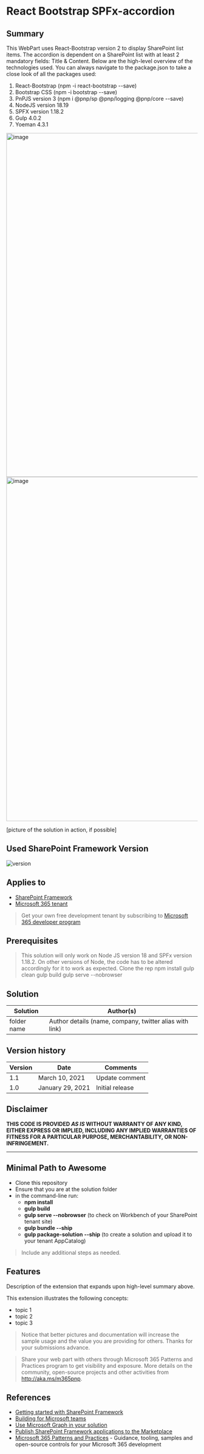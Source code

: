 # React Bootstrap SPFx-accordion

## Summary

This WebPart uses React-Bootstrap version 2 to display SharePoint list items. The accordion is dependent on a SharePoint list with at least 2 mandatory fields: Title & Content. Below are the high-level overview of the technologies used. You can always navigate to the package.json to take a close look of all the packages used:

1) React-Bootstrap (npm -i react-bootstrap --save)
2) Bootstrap CSS (npm -i bootstrap --save)
3) PnPJS version 3 (npm i @pnp/sp @pnp/logging @pnp/core --save)
4) NodeJS version 18.19
5) SPFX version 1.18.2
6) Gulp 4.0.2
7) Yoeman 4.3.1

<img width="906" alt="image" src="https://github.com/angularfirst/React-Accordion/assets/30344092/0076893c-9b72-47d7-b115-c1cbddc648b6">
<img width="907" alt="image" src="https://github.com/angularfirst/React-Accordion/assets/30344092/ac596e24-e163-4116-9319-fac430d5d478">



[picture of the solution in action, if possible]

## Used SharePoint Framework Version

![version](https://img.shields.io/badge/version-1.18.2-green.svg)

## Applies to

- [SharePoint Framework](https://aka.ms/spfx)
- [Microsoft 365 tenant](https://docs.microsoft.com/en-us/sharepoint/dev/spfx/set-up-your-developer-tenant)

> Get your own free development tenant by subscribing to [Microsoft 365 developer program](http://aka.ms/o365devprogram)

## Prerequisites

> This solution will only work on Node JS version 18 and SPFx version 1.18.2. On other versions of Node, the code has to be altered accordingly for it to work as expected.
> Clone the rep
> npm install
> gulp clean
> gulp build
> gulp serve --nobrowser

## Solution

| Solution    | Author(s)                                               |
| ----------- | ------------------------------------------------------- |
| folder name | Author details (name, company, twitter alias with link) |

## Version history

| Version | Date             | Comments        |
| ------- | ---------------- | --------------- |
| 1.1     | March 10, 2021   | Update comment  |
| 1.0     | January 29, 2021 | Initial release |

## Disclaimer

**THIS CODE IS PROVIDED _AS IS_ WITHOUT WARRANTY OF ANY KIND, EITHER EXPRESS OR IMPLIED, INCLUDING ANY IMPLIED WARRANTIES OF FITNESS FOR A PARTICULAR PURPOSE, MERCHANTABILITY, OR NON-INFRINGEMENT.**

---

## Minimal Path to Awesome

- Clone this repository
- Ensure that you are at the solution folder
- in the command-line run:
  - **npm install**
  - **gulp build** 
  - **gulp serve --nobrowser** (to check on Workbench of your SharePoint tenant site)
  - **gulp bundle --ship**
  - **gulp package-solution --ship** (to create a solution and upload it to your tenant AppCatalog)

> Include any additional steps as needed.

## Features

Description of the extension that expands upon high-level summary above.

This extension illustrates the following concepts:

- topic 1
- topic 2
- topic 3

> Notice that better pictures and documentation will increase the sample usage and the value you are providing for others. Thanks for your submissions advance.

> Share your web part with others through Microsoft 365 Patterns and Practices program to get visibility and exposure. More details on the community, open-source projects and other activities from http://aka.ms/m365pnp.

## References

- [Getting started with SharePoint Framework](https://docs.microsoft.com/en-us/sharepoint/dev/spfx/set-up-your-developer-tenant)
- [Building for Microsoft teams](https://docs.microsoft.com/en-us/sharepoint/dev/spfx/build-for-teams-overview)
- [Use Microsoft Graph in your solution](https://docs.microsoft.com/en-us/sharepoint/dev/spfx/web-parts/get-started/using-microsoft-graph-apis)
- [Publish SharePoint Framework applications to the Marketplace](https://docs.microsoft.com/en-us/sharepoint/dev/spfx/publish-to-marketplace-overview)
- [Microsoft 365 Patterns and Practices](https://aka.ms/m365pnp) - Guidance, tooling, samples and open-source controls for your Microsoft 365 development
